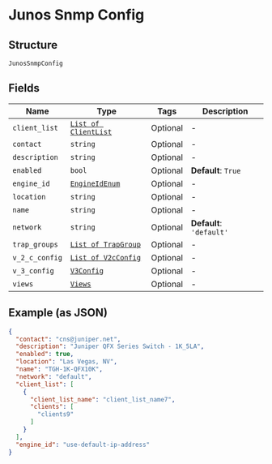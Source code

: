 
# Junos Snmp Config

## Structure

`JunosSnmpConfig`

## Fields

| Name | Type | Tags | Description |
|  --- | --- | --- | --- |
| `client_list` | [`List of ClientList`](../../doc/models/client-list.md) | Optional | - |
| `contact` | `string` | Optional | - |
| `description` | `string` | Optional | - |
| `enabled` | `bool` | Optional | **Default**: `True` |
| `engine_id` | [`EngineIdEnum`](../../doc/models/engine-id-enum.md) | Optional | - |
| `location` | `string` | Optional | - |
| `name` | `string` | Optional | - |
| `network` | `string` | Optional | **Default**: `'default'` |
| `trap_groups` | [`List of TrapGroup`](../../doc/models/trap-group.md) | Optional | - |
| `v_2_c_config` | [`List of V2cConfig`](../../doc/models/v2-c-config.md) | Optional | - |
| `v_3_config` | [`V3Config`](../../doc/models/v3-config.md) | Optional | - |
| `views` | [`Views`](../../doc/models/views.md) | Optional | - |

## Example (as JSON)

```json
{
  "contact": "cns@juniper.net",
  "description": "Juniper QFX Series Switch - 1K_5LA",
  "enabled": true,
  "location": "Las Vegas, NV",
  "name": "TGH-1K-QFX10K",
  "network": "default",
  "client_list": [
    {
      "client_list_name": "client_list_name7",
      "clients": [
        "clients9"
      ]
    }
  ],
  "engine_id": "use-default-ip-address"
}
```


